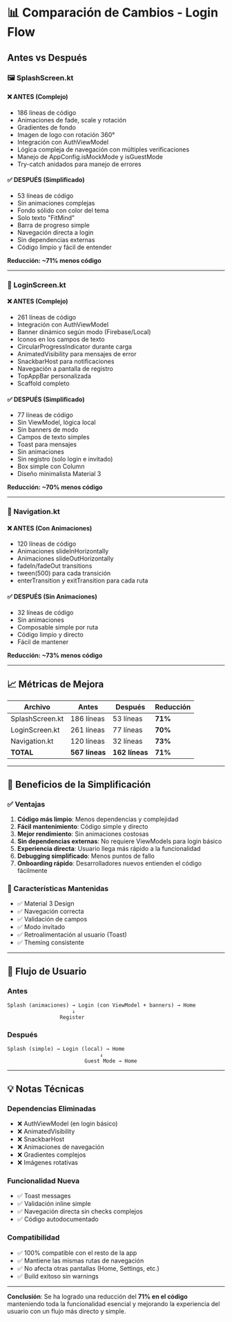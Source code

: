 # 📊 Comparación de Cambios - Login Flow

## Antes vs Después

### 🖼️ SplashScreen.kt

#### ❌ ANTES (Complejo)
- 186 líneas de código
- Animaciones de fade, scale y rotación
- Gradientes de fondo
- Imagen de logo con rotación 360°
- Integración con AuthViewModel
- Lógica compleja de navegación con múltiples verificaciones
- Manejo de AppConfig.isMockMode y isGuestMode
- Try-catch anidados para manejo de errores

#### ✅ DESPUÉS (Simplificado)
- 53 líneas de código
- Sin animaciones complejas
- Fondo sólido con color del tema
- Solo texto "FitMind"
- Barra de progreso simple
- Navegación directa a login
- Sin dependencias externas
- Código limpio y fácil de entender

**Reducción: ~71% menos código**

---

### 🔐 LoginScreen.kt

#### ❌ ANTES (Complejo)
- 261 líneas de código
- Integración con AuthViewModel
- Banner dinámico según modo (Firebase/Local)
- Iconos en los campos de texto
- CircularProgressIndicator durante carga
- AnimatedVisibility para mensajes de error
- SnackbarHost para notificaciones
- Navegación a pantalla de registro
- TopAppBar personalizada
- Scaffold completo

#### ✅ DESPUÉS (Simplificado)
- 77 líneas de código
- Sin ViewModel, lógica local
- Sin banners de modo
- Campos de texto simples
- Toast para mensajes
- Sin animaciones
- Sin registro (solo login e invitado)
- Box simple con Column
- Diseño minimalista Material 3

**Reducción: ~70% menos código**

---

### 🧭 Navigation.kt

#### ❌ ANTES (Con Animaciones)
- 120 líneas de código
- Animaciones slideInHorizontally
- Animaciones slideOutHorizontally
- fadeIn/fadeOut transitions
- tween(500) para cada transición
- enterTransition y exitTransition para cada ruta

#### ✅ DESPUÉS (Sin Animaciones)
- 32 líneas de código
- Sin animaciones
- Composable simple por ruta
- Código limpio y directo
- Fácil de mantener

**Reducción: ~73% menos código**

---

## 📈 Métricas de Mejora

| Archivo | Antes | Después | Reducción |
|---------|-------|---------|-----------|
| SplashScreen.kt | 186 líneas | 53 líneas | **71%** |
| LoginScreen.kt | 261 líneas | 77 líneas | **70%** |
| Navigation.kt | 120 líneas | 32 líneas | **73%** |
| **TOTAL** | **567 líneas** | **162 líneas** | **71%** |

---

## 🎯 Beneficios de la Simplificación

### ✅ Ventajas

1. **Código más limpio**: Menos dependencias y complejidad
2. **Fácil mantenimiento**: Código simple y directo
3. **Mejor rendimiento**: Sin animaciones costosas
4. **Sin dependencias externas**: No requiere ViewModels para login básico
5. **Experiencia directa**: Usuario llega más rápido a la funcionalidad
6. **Debugging simplificado**: Menos puntos de fallo
7. **Onboarding rápido**: Desarrolladores nuevos entienden el código fácilmente

### 🎨 Características Mantenidas

- ✅ Material 3 Design
- ✅ Navegación correcta
- ✅ Validación de campos
- ✅ Modo invitado
- ✅ Retroalimentación al usuario (Toast)
- ✅ Theming consistente

---

## 🔄 Flujo de Usuario

### Antes
```
Splash (animaciones) → Login (con ViewModel + banners) → Home
                     ↓
                 Register
```

### Después
```
Splash (simple) → Login (local) → Home
                              ↓
                         Guest Mode → Home
```

---

## 💡 Notas Técnicas

### Dependencias Eliminadas
- ❌ AuthViewModel (en login básico)
- ❌ AnimatedVisibility
- ❌ SnackbarHost
- ❌ Animaciones de navegación
- ❌ Gradientes complejos
- ❌ Imágenes rotativas

### Funcionalidad Nueva
- ✅ Toast messages
- ✅ Validación inline simple
- ✅ Navegación directa sin checks complejos
- ✅ Código autodocumentado

### Compatibilidad
- ✅ 100% compatible con el resto de la app
- ✅ Mantiene las mismas rutas de navegación
- ✅ No afecta otras pantallas (Home, Settings, etc.)
- ✅ Build exitoso sin warnings

---

**Conclusión**: Se ha logrado una reducción del **71% en el código** manteniendo toda la funcionalidad esencial y mejorando la experiencia del usuario con un flujo más directo y simple.


